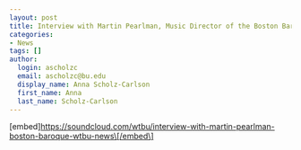 ```yaml
---
layout: post
title: Interview with Martin Pearlman, Music Director of the Boston Baroque Orchestra
categories:
- News
tags: []
author:
  login: ascholzc
  email: ascholzc@bu.edu
  display_name: Anna Scholz-Carlson
  first_name: Anna
  last_name: Scholz-Carlson
---
```

\[embed\]https://soundcloud.com/wtbu/interview-with-martin-pearlman-boston-baroque-wtbu-news\[/embed\]